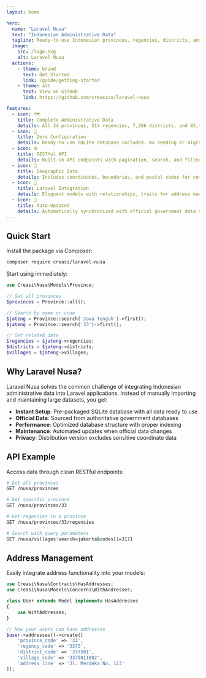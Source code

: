```yaml
---
layout: home

hero:
  name: "Laravel Nusa"
  text: "Indonesian Administrative Data"
  tagline: Ready-to-use Indonesian provinces, regencies, districts, and villages data for Laravel applications
  image:
    src: /logo.svg
    alt: Laravel Nusa
  actions:
    - theme: brand
      text: Get Started
      link: /guide/getting-started
    - theme: alt
      text: View on GitHub
      link: https://github.com/creasico/laravel-nusa

features:
  - icon: 🗺️
    title: Complete Administrative Data
    details: All 34 provinces, 514 regencies, 7,266 districts, and 83,467 villages with official codes and names
  - icon: 🚀
    title: Zero Configuration
    details: Ready-to-use SQLite database included. No seeding or migration required - just install and use
  - icon: 🌐
    title: RESTful API
    details: Built-in API endpoints with pagination, search, and filtering for all administrative levels
  - icon: 📍
    title: Geographic Data
    details: Includes coordinates, boundaries, and postal codes for comprehensive location services
  - icon: 🔧
    title: Laravel Integration
    details: Eloquent models with relationships, traits for address management, and Laravel-native features
  - icon: 🔄
    title: Auto-Updated
    details: Automatically synchronized with official government data sources through automated workflows
---
```


## Quick Start

Install the package via Composer:

```bash
composer require creasi/laravel-nusa
```

Start using immediately:

```php
use Creasi\Nusa\Models\Province;

// Get all provinces
$provinces = Province::all();

// Search by name or code
$jateng = Province::search('Jawa Tengah')->first();
$jateng = Province::search('33')->first();

// Get related data
$regencies = $jateng->regencies;
$districts = $jateng->districts;
$villages = $jateng->villages;
```

## Why Laravel Nusa?

Laravel Nusa solves the common challenge of integrating Indonesian administrative data into Laravel applications. Instead of manually importing and maintaining large datasets, you get:

- **Instant Setup**: Pre-packaged SQLite database with all data ready to use
- **Official Data**: Sourced from authoritative government databases
- **Performance**: Optimized database structure with proper indexing
- **Maintenance**: Automated updates when official data changes
- **Privacy**: Distribution version excludes sensitive coordinate data

## API Example

Access data through clean RESTful endpoints:

```bash
# Get all provinces
GET /nusa/provinces

# Get specific province
GET /nusa/provinces/33

# Get regencies in a province
GET /nusa/provinces/33/regencies

# Search with query parameters
GET /nusa/villages?search=jakarta&codes[]=3171
```

## Address Management

Easily integrate address functionality into your models:

```php
use Creasi\Nusa\Contracts\HasAddresses;
use Creasi\Nusa\Models\Concerns\WithAddresses;

class User extends Model implements HasAddresses
{
    use WithAddresses;
}

// Now your users can have addresses
$user->addresses()->create([
    'province_code' => '33',
    'regency_code' => '3375',
    'district_code' => '337501',
    'village_code' => '3375011002',
    'address_line' => 'Jl. Merdeka No. 123'
]);
```
